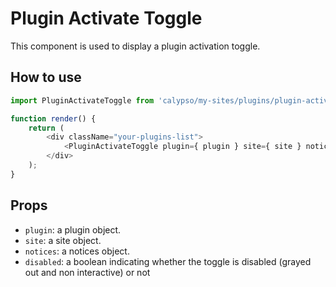 # Plugin Activate Toggle

This component is used to display a plugin activation toggle.

## How to use

```js
import PluginActivateToggle from 'calypso/my-sites/plugins/plugin-activate-toggle';

function render() {
	return (
		<div className="your-plugins-list">
			<PluginActivateToggle plugin={ plugin } site={ site } notices={ notices } />
		</div>
	);
}
```

## Props

- `plugin`: a plugin object.
- `site`: a site object.
- `notices`: a notices object.
- `disabled`: a boolean indicating whether the toggle is disabled (grayed out and non interactive) or not

